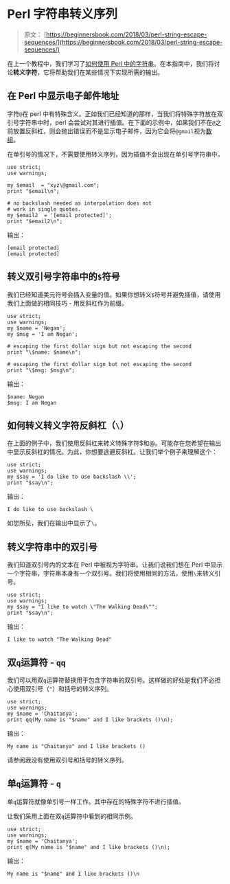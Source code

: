 # Perl 字符串转义序列

> 原文： [https://beginnersbook.com/2018/03/perl-string-escape-sequences/](https://beginnersbook.com/2018/03/perl-string-escape-sequences/)

在上一个教程中，我们学习了[如何使用 Perl 中的字符串](https://beginnersbook.com/2018/03/perl-strings/)。在本指南中，我们将讨论**转义字符**，它将帮助我们在某些情况下实现所需的输出。

## 在 Perl 中显示电子邮件地址

字符`@`在 perl 中有特殊含义。正如我们已经知道的那样，当我们将特殊字符放在双引号字符串中时，perl 会尝试对其进行插值。在下面的示例中，如果我们不在`@`之前放置反斜杠，则会抛出错误而不是显示电子邮件，因为它会将`@gmail`视为[数组](https://beginnersbook.com/2017/05/perl-lists-and-arrays/)。

在单引号的情况下，不需要使用转义序列，因为插值不会出现在单引号字符串中。

```
use strict;  
use warnings;  

my $email  = "xyz\@gmail.com";  
print "$email\n";  

# no backslash needed as interpolation does not
# work in single quotes.
my $email2  = '[email protected]';  
print "$email2\n";
```

输出：

```
[email protected]
[email protected]
```

## 转义双引号字符串中的`$`符号

我们已经知道美元符号会插入变量的值。如果你想转义`$`符号并避免插值，请使用我们上面做的相同技巧 - 用反斜杠作为前缀。

```
use strict;
use warnings;
my $name = 'Negan';
my $msg = 'I am Negan';

# escaping the first dollar sign but not escaping the second
print "\$name: $name\n";

# escaping the first dollar sign but not escaping the second
print "\$msg: $msg\n";
```

输出：

```
$name: Negan
$msg: I am Negan
```

## 如何转义转义字符反斜杠（`\`）

在上面的例子中，我们使用反斜杠来转义特殊字符$和@。可能存在您希望在输出中显示反斜杠的情况。为此，你想要逃避反斜杠。让我们举个例子来理解这个：

```
use strict;
use warnings;
my $say = 'I do like to use backslash \\';
print "$say\n";
```

输出：

```
I do like to use backslash \
```

如您所见，我们在输出中显示了`\`。

## 转义字符串中的双引号

我们知道双引号内的文本在 Perl 中被视为字符串。让我们说我们想在 Perl 中显示一个字符串，字符串本身有一个双引号。我们将使用相同的方法，使用`\`来转义引号。

```
use strict;
use warnings;
my $say = "I like to watch \"The Walking Dead\"";
print "$say\n";
```

输出：

```
I like to watch "The Walking Dead"
```

## 双`q`运算符 - `qq`

我们可以用双`q`运算符替换用于包含字符串的双引号。这样做的好处是我们不必担心使用双引号（`"`）和括号的转义序列。

```
use strict;
use warnings;
my $name = 'Chaitanya';
print qq(My name is "$name" and I like brackets ()\n);
```

输出：

```
My name is "Chaitanya" and I like brackets ()
```

请参阅我没有使用双引号和括号的转义序列。

## 单`q`运算符 - `q`

单`q`运算符就像单引号一样工作。其中存在的特殊字符不进行插值。

让我们采用上面在双`q`运算符中看到的相同示例。

```
use strict;
use warnings;
my $name = 'Chaitanya';
print q(My name is "$name" and I like brackets ()\n);
```

输出：

```
My name is "$name" and I like brackets ()\n
```